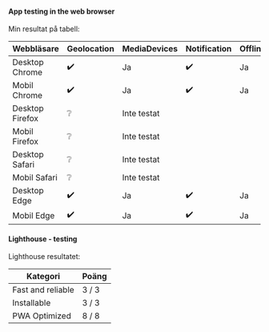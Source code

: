 #### App testing in the web browser
Min resultat på tabell:

|Webbläsare      |Geolocation |MediaDevices |Notification |Offline |Push |
|----------------|--------|-|-|-|-|
|Desktop Chrome  |✔️| Ja |✔️| Ja |
|Mobil Chrome    |✔️| Ja |✔️| Ja |
|Desktop Firefox |❔| Inte testat |
|Mobil   Firefox |❔| Inte testat |
|Desktop Safari  |❔|Inte testat|
|Mobil   Safari  |❔|Inte testat|
|Desktop Edge    |✔️|Ja|✔️| Ja |
|Mobil   Edge    |✔️|Ja|✔️| Ja |

####  Lighthouse - testing
Lighthouse resultatet:

|Kategori |Poäng |
|-|-|
|Fast and reliable | 3 / 3 |
|Installable | 3 / 3 |
|PWA Optimized | 8 / 8 |
